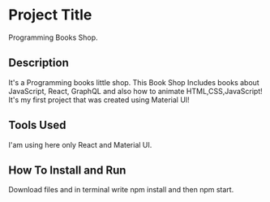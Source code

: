 # Project Title

Programming Books Shop.

## Description

It's a Programming books little shop. This Book Shop Includes books about JavaScript, React, GraphQL and also how to animate HTML,CSS,JavaScript!
It's my first project that was created using Material UI!

## Tools Used

I'am using here only React and Material UI.

## How To Install and Run

Download files and in terminal write npm install and then npm start.
